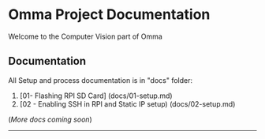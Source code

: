# Omma Project Documentation

Welcome to the Computer Vision part of Omma

## Documentation

All Setup and process documentation is in "docs" folder:

1. [01- Flashing RPI SD Card] (docs/01-setup.md)
2. [02 - Enabling SSH in RPI and Static IP setup) (docs/02-setup.md)

(*More docs coming soon*)

---
